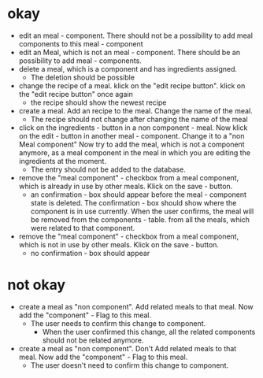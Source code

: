 # okay
- edit an meal - component. There should not be a possibility to add meal components to this meal - component
- edit an Meal, which is not an meal - component. There should be an possibility to add meal - components.
- delete a meal, which is a component and has ingredients assigned.
    - The deletion should be possible
- change the recipe of a meal. klick on the "edit recipe button". klick on the "edit recipe button" once again
    - the recipe should show the newest recipe
- create a meal. Add an recipe to the meal. Change the name of the meal. 
    - The recipe should not change after changing the name of the meal
- click on the ingredients - button in a non component - meal. Now klick on the edit - button in another meal - component. Change it to a "non Meal component"
Now try to add the meal, which is not a component anymore, as a meal component in the meal in which you are editing the ingredients at the moment.
    - The entry should not be added to the database.
- remove the "meal component" - checkbox from a meal component, which is already in use by other meals. Klick on the save - button.
    - an confirmation - box should appear before the meal - component state is deleted. The confirmation - box should show where the component is in use currently. When the user confirms, the meal will be removed from the components - table.
    from all the meals, which were related to that component.
- remove the "meal component" - checkbox from a meal component, which is not in use by other meals. Klick on the save - button.
    - no confirmation - box should appear

# not okay
- create a meal as "non component". Add related meals to that meal. Now add the "component" - Flag to this meal.
    - The user needs to confirm this change to component.
        - When the user confirmed this change, all the related components should not be related anymore.
- create a meal as "non component". Don't Add related meals to that meal. Now add the "component" - Flag to this meal.
    - The user doesn't need to confirm this change to component.